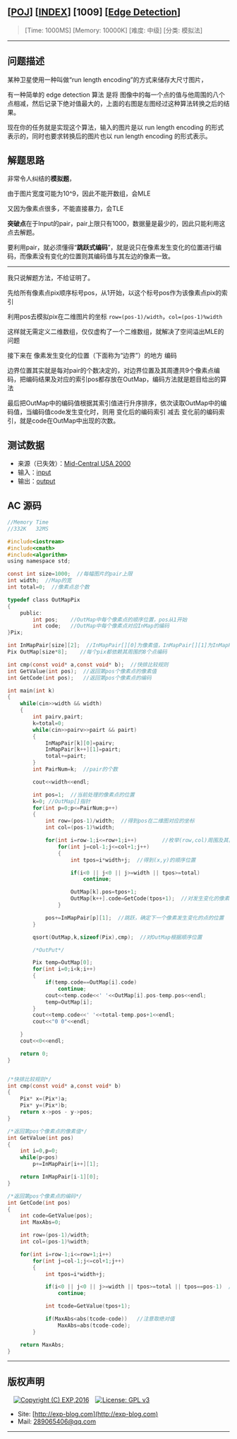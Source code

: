 ## [[POJ](http://poj.org/)] [[INDEX](https://github.com/lyy289065406/POJ-Solving-Reports)] [1009] [[Edge Detection](http://poj.org/problem?id=1009)]

> [Time: 1000MS] [Memory: 10000K] [难度: 中级] [分类: 模拟法]

------

## 问题描述

某种卫星使用一种叫做“run length encoding”的方式来储存大尺寸图片，

有一种简单的 edge detection 算法 是将 图像中的每一个点的值与他周围的八个点相减，然后记录下绝对值最大的，上面的右图是左图经过这种算法转换之后的结果。

现在你的任务就是实现这个算法，输入的图片是以 run length encoding 的形式表示的，同时也要求转换后的图片也以 run length encoding 的形式表示。


## 解题思路

非常令人纠结的**模拟题**，

由于图片宽度可能为10^9，因此不能开数组，会MLE

又因为像素点很多，不能直接暴力，会TLE

**突破点**在于Input的pair，pair上限只有1000，数据量是最少的，因此只能利用这点去解题。

要利用pair，就必须懂得“**跳跃式编码**”，就是说只在像素发生变化的位置进行编码，而像素没有变化的位置则其编码值与其左边的像素一致。


------


我只说解题方法，不给证明了。

先给所有像素点pix顺序标号pos，从1开始，以这个标号pos作为该像素点pix的索引

利用pos去模拟pix在二维图片的坐标 `row=(pos-1)/width`，`col=(pos-1)%width` 

这样就无需定义二维数组，仅仅虚构了一个二维数组，就解决了空间溢出MLE的问题

 

接下来在 像素发生变化的位置（下面称为“边界”）的地方 编码

边界位置其实就是每对pair的个数决定的，对边界位置及其周遭共9个像素点编码，把编码结果及对应的索引pos都存放在OutMap，编码方法就是题目给出的算法

最后把OutMap中的编码值根据其索引值进行升序排序，依次读取OutMap中的编码值，当编码值code发生变化时，则用 变化后的编码索引 减去 变化前的编码索引，就是code在OutMap中出现的次数。


## 测试数据

- 来源（已失效）：[Mid-Central USA 2000](http://mcpc.cigas.net/archives/2000/browse.html)
- 输入：[input](/testdata/input.dat)
- 输出：[output](/testdata/output.dat)



## AC 源码


```c
//Memory Time 
//332K   32MS 

#include<iostream>
#include<cmath>
#include<algorithm>
using namespace std;

const int size=1000;  //每幅图片的pair上限
int width;  //Map的宽
int total=0;  //像素点总个数

typedef class OutMapPix
{
	public:
		int pos;    //OutMap中每个像素点的顺序位置，pos从1开始
		int code;   //OutMap中每个像素点对应InMap的编码
}Pix;

int InMapPair[size][2];  //InMapPair[][0]为像素值，InMapPair[][1]为InMapPair[][0]连续出现的个数
Pix OutMap[size*8];    //每个pix都依赖其周围的8个点编码

int cmp(const void* a,const void* b);  //快排比较规则
int GetValue(int pos);  //返回第pos个像素点的像素值
int GetCode(int pos);   //返回第pos个像素点的编码

int main(int k)
{
	while(cin>>width && width)
	{
		int pairv,pairt;
		k=total=0;
		while(cin>>pairv>>pairt && pairt)
		{
			InMapPair[k][0]=pairv;
			InMapPair[k++][1]=pairt;
			total+=pairt;
		}
		int PairNum=k;  //pair的个数

		cout<<width<<endl;

		int pos=1;  //当前处理的像素点的位置
		k=0; //OutMap[]指针
		for(int p=0;p<=PairNum;p++)
		{
			int row=(pos-1)/width;  //得到pos在二维图对应的坐标
			int col=(pos-1)%width;

			for(int i=row-1;i<=row+1;i++)        //枚举(row,col)周围及其自身共9个点(x,y)
				for(int j=col-1;j<=col+1;j++)
				{
					int tpos=i*width+j;  //得到(x,y)的顺序位置

					if(i<0 || j<0 || j>=width || tpos>=total)
						continue;

					OutMap[k].pos=tpos+1;
					OutMap[k++].code=GetCode(tpos+1);  //对发生变化的像素点的附近8个点编码
				}

			pos+=InMapPair[p][1];  //跳跃，确定下一个像素发生变化的点的位置
		}

		qsort(OutMap,k,sizeof(Pix),cmp);  //对OutMap根据顺序位置

		/*OutPut*/

		Pix temp=OutMap[0];
		for(int i=0;i<k;i++)
		{
			if(temp.code==OutMap[i].code)
				continue;
			cout<<temp.code<<' '<<OutMap[i].pos-temp.pos<<endl;
			temp=OutMap[i];
		}
		cout<<temp.code<<' '<<total-temp.pos+1<<endl;
		cout<<"0 0"<<endl;

	}
	cout<<0<<endl;

	return 0;
}


/*快排比较规则*/
int cmp(const void* a,const void* b)
{
	Pix* x=(Pix*)a;
	Pix* y=(Pix*)b;
	return x->pos - y->pos;
}

/*返回第pos个像素点的像素值*/
int GetValue(int pos)
{
	int i=0,p=0;
	while(p<pos)
		p+=InMapPair[i++][1];

	return InMapPair[i-1][0];
}

/*返回第pos个像素点的编码*/
int GetCode(int pos)
{
	int code=GetValue(pos);
	int MaxAbs=0;

	int row=(pos-1)/width;
	int col=(pos-1)%width;

	for(int i=row-1;i<=row+1;i++)
		for(int j=col-1;j<=col+1;j++)
		{
			int tpos=i*width+j;

			if(i<0 || j<0 || j>=width || tpos>=total || tpos==pos-1)  //tpos==pos-1为中心的像素点，即当前待编码的点
				continue;

			int tcode=GetValue(tpos+1);

			if(MaxAbs<abs(tcode-code))   //注意取绝对值
				MaxAbs=abs(tcode-code);
		}

	return MaxAbs;
}
```

------

## 版权声明

　[![Copyright (C) EXP,2016](https://img.shields.io/badge/Copyright%20(C)-EXP%202016-blue.svg)](http://exp-blog.com)　[![License: GPL v3](https://img.shields.io/badge/License-GPL%20v3-blue.svg)](https://www.gnu.org/licenses/gpl-3.0)
  

- Site: [http://exp-blog.com](http://exp-blog.com) 
- Mail: <a href="mailto:289065406@qq.com?subject=[EXP's Github]%20Your%20Question%20（请写下您的疑问）&amp;body=What%20can%20I%20help%20you?%20（需要我提供什么帮助吗？）">289065406@qq.com</a>


------
